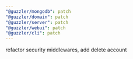 ```yaml
---
"@guzzler/mongodb": patch
"@guzzler/domain": patch
"@guzzler/server": patch
"@guzzler/webui": patch
"@guzzler/cli": patch
---
```


refactor security middlewares, add delete account
